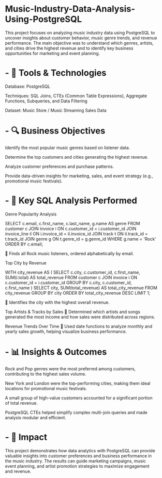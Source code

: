 # Music-Industry-Data-Analysis-Using-PostgreSQL
This project focuses on analyzing music industry data using PostgreSQL to uncover insights about customer behavior, music genre trends, and revenue performance. The main objective was to understand which genres, artists, and cities drive the highest revenue and to identify key business opportunities for marketing and event planning.

# - 🧩 Tools & Technologies

Database: PostgreSQL

Techniques: SQL Joins, CTEs (Common Table Expressions), Aggregate Functions, Subqueries, and Data Filtering

Dataset: Music Store / Music Streaming Sales Data

# - 🔍 Business Objectives

Identify the most popular music genres based on listener data.

Determine the top customers and cities generating the highest revenue.

Analyze customer preferences and purchase patterns.

Provide data-driven insights for marketing, sales, and event strategy (e.g., promotional music festivals).

# - 🧠 Key SQL Analysis Performed

Genre Popularity Analysis

SELECT c.email, c.first_name, c.last_name, g.name AS genre
FROM customer c
JOIN invoice i ON c.customer_id = i.customer_id
JOIN invoice_line il ON i.invoice_id = il.invoice_id
JOIN track t ON il.track_id = t.track_id
JOIN genre g ON t.genre_id = g.genre_id
WHERE g.name = 'Rock'
ORDER BY c.email;


🔹 Finds all Rock music listeners, ordered alphabetically by email.

Top City by Revenue

WITH city_revenue AS (
  SELECT c.city, c.customer_id, c.first_name, 
         SUM(i.total) AS total_revenue
  FROM customer c
  JOIN invoice i ON c.customer_id = i.customer_id
  GROUP BY c.city, c.customer_id, c.first_name
)
SELECT city, SUM(total_revenue) AS total_city_revenue
FROM city_revenue
GROUP BY city
ORDER BY total_city_revenue DESC
LIMIT 1;


🔹 Identifies the city with the highest overall revenue.

Top Artists & Tracks by Sales
🔹 Determined which artists and songs generated the most income and how sales were distributed across regions.

Revenue Trends Over Time
🔹 Used date functions to analyze monthly and yearly sales growth, helping visualize business performance.

# - 📊 Insights & Outcomes

Rock and Pop genres were the most preferred among customers, contributing to the highest sales volume.

New York and London were the top-performing cities, making them ideal locations for promotional music festivals.

A small group of high-value customers accounted for a significant portion of total revenue.

PostgreSQL CTEs helped simplify complex multi-join queries and made analysis modular and efficient.

# - 🚀 Impact

This project demonstrates how data analytics with PostgreSQL can provide valuable insights into customer preferences and business performance in the music industry. The results can guide marketing campaigns, music event planning, and artist promotion strategies to maximize engagement and revenue.
